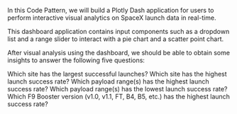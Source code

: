 In this Code Pattern, we will build a Plotly Dash application for users to perform interactive visual analytics on SpaceX launch data in real-time.

This dashboard application contains input components such as a dropdown list and a range slider to interact with a pie chart and a scatter point chart.

After visual analysis using the dashboard, we should be able to obtain some insights to answer the following five questions:

Which site has the largest successful launches? 
Which site has the highest launch success rate? 
Which payload range(s) has the highest launch success rate? 
Which payload range(s) has the lowest launch success rate? 
Which F9 Booster version (v1.0, v1.1, FT, B4, B5, etc.) has the highest launch success rate?
